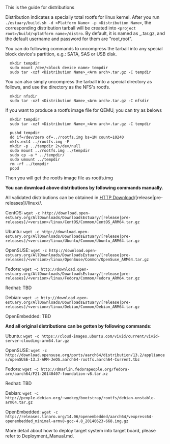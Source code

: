 This is the guide for distributions

Distribution indicates a specially total rootfs for linux kernel.
After you run `./estuary/build.sh -d <Platform Name> -p <Distribution Name>`, the corresponding distribution tarball will be created into `<project root>/build/<platform name>/distro`.
By default, it is named as <Distribution Name>_<ARM arch>.tar.gz, and the default username and password for them are "root,root".

You can do following commands to uncompress the tarball into any special block device's partition, e.g.: SATA, SAS or USB disk.
  ```shell  
    mkdir tempdir
    sudo mount /dev/<block device name> tempdir
    sudo tar -xzf <Distribution Name>_<Arm arch>.tar.gz -C tempdir 
 ```
You can also simply uncompress the tarball into a special directory as follows, and use the directory as the NFS's rootfs.
  ```shell
    mkdir nfsdir
    sudo tar -xzf <Distribution Name>_<Arm arch>.tar.gz -C nfsdir 
 ```
If you want to produce a rootfs image file for QEMU, you can try as belows
  ```shell
    mkdir tempdir
    sudo tar -xzf <Distribution Name>_<Arm arch>.tar.gz -C tempdir 

    pushd tempdir
    dd if=/dev/zero of=../rootfs.img bs=1M count=10240
    mkfs.ext4 ../rootfs.img -F
    mkdir -p ../tempdir 2>/dev/null
    sudo mount ../rootfs.img ../tempdir
    sudo cp -a * ../tempdir/
    sudo umount ../tempdir
    rm -rf ../tempdir
    popd
  ```
Then you will get the rootfs image file as rootfs.img

**You can download above distributions by following commands manually**.

All validated distributions can be obtained in [HTTP Download](http://download.open-estuary.org/)/[release|pre-releases]/<version>/linux/<distro name>/.
   
   CentOS:     `wget -c http://download.open-estuary.org/AllDownloads/DownloadsEstuary/[release|pre-releases]/<version>/linux/CentOS/Common/CentOS_ARM64.tar.gz`

   Ubuntu:     `wget -c http://download.open-estuary.org/AllDownloads/DownloadsEstuary/[release|pre-releases]/<version>/linux/Ubuntu/Common/Ubuntu_ARM64.tar.gz`
   
   OpenSUSE:   `wget -c http://download.open-estuary.org/AllDownloads/DownloadsEstuary/[release|pre-releases]/<version>/linux/OpenSuse/Common/OpenSuse_ARM64.tar.gz`
   
   Fedora:     `wget -c http://download.open-estuary.org/AllDownloads/DownloadsEstuary/[release|pre-releases]/<version>/linux/Fedora/Common/Fedora_ARM64.tar.gz`
   
   Redhat:     TBD
   
   Debian:     `wget -c http://download.open-estuary.org/AllDownloads/DownloadsEstuary/[release|pre-releases]/<version>/linux/Debian/Common/Debian_ARM64.tar.gz`
   
   OpenEmbedded:  TBD

**And all original distributions can be gotten by following commands**:

  Ubuntu:     `wget -c https://cloud-images.ubuntu.com/vivid/current/vivid-server-cloudimg-arm64.tar.gz`
  
  OpenSUSE:   `wget -c http://download.opensuse.org/ports/aarch64/distribution/13.2/appliances/openSUSE-13.2-ARM-JeOS.aarch64-rootfs.aarch64-Current.tbz`
  
  Fedora:     `wget -c http://dmarlin.fedorapeople.org/fedora-arm/aarch64/F21-20140407-foundation-v8.tar.xz`
  
  Redhat:     TBD
   
  Debian:     `wget -c http://people.debian.org/~wookey/bootstrap/rootfs/debian-unstable-arm64.tar.gz`
  
  OpenEmbedded: `wget -c http://releases.linaro.org/14.06/openembedded/aarch64/vexpress64-openembedded_minimal-armv8-gcc-4.8_20140623-668.img.gz`

More detail about how to deploy target system into target board, please refer to Deployment_Manual.md.


